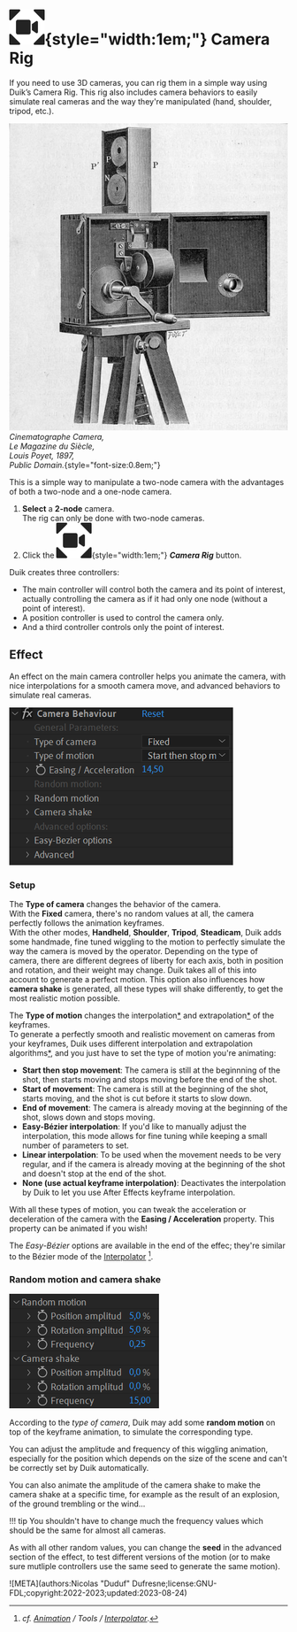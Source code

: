 # ![](../../img/duik/icons/camera_rig.svg){style="width:1em;"} Camera Rig

If you need to use 3D cameras, you can rig them in a simple way using Duik’s Camera Rig. This rig also includes camera behaviors to easily simulate real cameras and the way they're manipulated (hand, shoulder, tripod, etc.).

![](../../img/illustration/Cinematograf-Project3.jpg)  
*Cinematographe Camera,  
Le Magazine du Siècle,  
Louis Poyet, 1897,  
Public Domain.*{style="font-size:0.8em;"}

This is a simple way to manipulate a two-node camera with the advantages of both a two-node and a one-node camera.

1. **Select** a **2-node** camera.  
    The rig can only be done with two-node cameras.
2. Click the ![](../../img/duik/icons/camera_rig.svg){style="width:1em;"} ***Camera Rig*** button.

Duik creates three controllers:

- The main controller will control both the camera and its point of interest, actually controlling the camera as if it had only one node (without a point of interest).
- A position controller is used to control the camera only.
- And a third controller controls only the point of interest.

## Effect

An effect on the main camera controller helps you animate the camera, with nice interpolations for a smooth camera move, and advanced behaviors to simulate real cameras.

![](../../img/duik/cameras/camera-rig_effect.png)

### Setup

The **Type of camera** changes the behavior of the camera.  
With the **Fixed** camera, there's no random values at all, the camera perfectly follows the animation keyframes.  
With the other modes, **Handheld**, **Shoulder**, **Tripod**, **Steadicam**, Duik adds some handmade, fine tuned wiggling to the motion to perfectly simulate the way the camera is moved by the operator. Depending on the type of camera, there are different degrees of liberty for each axis, both in position and rotation, and their weight may change. Duik takes all of this into account to generate a perfect motion. This option also influences how **camera shake** is generated, all these types will shake differently, to get the most realistic motion possible.

The **Type of motion** changes the interpolation[*](../../misc/glossary.md) and extrapolation[*](../../misc/glossary.md) of the keyframes.  
To generate a perfectly smooth and realistic movement on cameras from your keyframes, Duik uses different interpolation and extrapolation algorithms[*](../../misc/glossary.md), and you just have to set the type of motion you're animating:

- **Start then stop movement**: The camera is still at the beginnning of the shot, then starts moving and stops moving before the end of the shot.
- **Start of movement**: The camera is still at the beginning of the shot, starts moving, and the shot is cut before it starts to slow down.
- **End of movement**: The camera is already moving at the beginning of the shot, slows down and stops moving.
- **Easy-Bézier interpolation**: If you'd like to manually adjust the interpolation, this mode allows for fine tuning while keeping a small number of parameters to set.
- **Linear interpolation**: To be used when the movement needs to be very regular, and if the camera is already moving at the beginning of the shot and doesn't stop at the end of the shot.
- **None (use actual keyframe interpolation)**: Deactivates the interpolation by Duik to let you use After Effects keyframe interpolation.

With all these types of motion, you can tweak the acceleration or deceleration of the camera with the **Easing / Acceleration** property. This property can be animated if you wish!

The *Easy-Bézier* options are available in the end of the effec; they're similar to the Bézier mode of the [Interpolator](../animation/tools/interpolator.md)&nbsp;[^interpolator].

[^interpolator]: *cf. [Animation](../animation/index.md) / Tools / [Interpolator](../animation/tools/interpolator.md)*.

### Random motion and camera shake

![](../../img/duik/cameras/camera-rig-effect-random.png)

According to the *type of camera*, Duik may add some **random motion** on top of the keyframe animation, to simulate the corresponding type.

You can adjust the amplitude and frequency of this wiggling animation, especially for the position which depends on the size of the scene and can't be correctly set by Duik automatically.

You can also animate the amplitude of the camera shake to make the camera shake at a specific time, for example as the result of an explosion, of the ground trembling or the wind...

!!! tip
    You shouldn't have to change much the frequency values which should be the same for almost all cameras.

As with all other random values, you can change the **seed** in the advanced section of the effect, to test different versions of the motion (or to make sure mutliple controllers use the same seed to generate the same motion).


![META](authors:Nicolas "Duduf" Dufresne;license:GNU-FDL;copyright:2022-2023;updated:2023-08-24)
